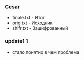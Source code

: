 ### Cesar
- finale.txt - Итог
- orig.txt - Исходник
- shifr.txt - Зашифрованный
### update1 1
- стало понятно в чем проблема
